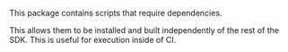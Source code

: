 This package contains scripts that require dependencies. 

This allows them to be installed and built independently of the rest of the SDK. This is useful for execution inside of CI.